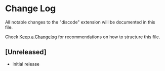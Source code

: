 # Change Log

All notable changes to the "discode" extension will be documented in this file.

Check [Keep a Changelog](http://keepachangelog.com/) for recommendations on how to structure this file.

## [Unreleased]

- Initial release